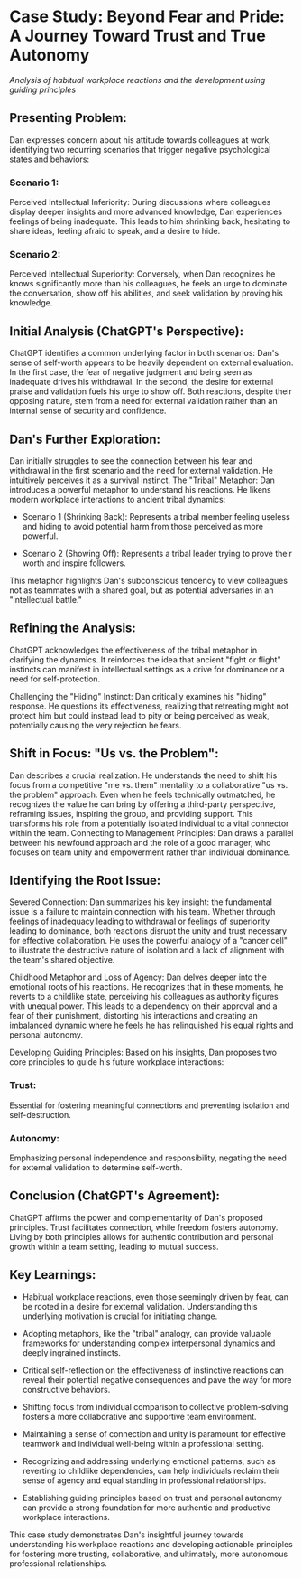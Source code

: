 # Case Study: Beyond Fear and Pride: A Journey Toward Trust and True Autonomy

*Analysis of habitual workplace reactions and the development using guiding principles*

## Presenting Problem: 

Dan expresses concern about his attitude towards colleagues at work, identifying two recurring scenarios that trigger negative psychological states and behaviors:

### Scenario 1: 

Perceived Intellectual Inferiority: During discussions where colleagues display deeper insights and more advanced knowledge, Dan experiences feelings of being inadequate. This leads to him shrinking back, hesitating to share ideas, feeling afraid to speak, and a desire to hide.

### Scenario 2: 

Perceived Intellectual Superiority: Conversely, when Dan recognizes he knows significantly more than his colleagues, he feels an urge to dominate the conversation, show off his abilities, and seek validation by proving his knowledge.

## Initial Analysis (ChatGPT's Perspective): 

ChatGPT identifies a common underlying factor in both scenarios: Dan's sense of self-worth appears to be heavily dependent on external evaluation. In the first case, the fear of negative judgment and being seen as inadequate drives his withdrawal. In the second, the desire for external praise and validation fuels his urge to show off. Both reactions, despite their opposing nature, stem from a need for external validation rather than an internal sense of security and confidence.

## Dan's Further Exploration: 

Dan initially struggles to see the connection between his fear and withdrawal in the first scenario and the need for external validation. He intuitively perceives it as a survival instinct.
The "Tribal" Metaphor: Dan introduces a powerful metaphor to understand his reactions. He likens modern workplace interactions to ancient tribal dynamics:

 * Scenario 1 (Shrinking Back): Represents a tribal member feeling useless and hiding to avoid potential harm from those perceived as more powerful.

 * Scenario 2 (Showing Off): Represents a tribal leader trying to prove their worth and inspire followers.

This metaphor highlights Dan's subconscious tendency to view colleagues not as teammates with a shared goal, but as potential adversaries in an "intellectual battle."

## Refining the Analysis: 

ChatGPT acknowledges the effectiveness of the tribal metaphor in clarifying the dynamics. It reinforces the idea that ancient "fight or flight" instincts can manifest in intellectual settings as a drive for dominance or a need for self-protection.

Challenging the "Hiding" Instinct: Dan critically examines his "hiding" response. He questions its effectiveness, realizing that retreating might not protect him but could instead lead to pity or being perceived as weak, potentially causing the very rejection he fears.

## Shift in Focus: "Us vs. the Problem": 

Dan describes a crucial realization. He understands the need to shift his focus from a competitive "me vs. them" mentality to a collaborative "us vs. the problem" approach. Even when he feels technically outmatched, he recognizes the value he can bring by offering a third-party perspective, reframing issues, inspiring the group, and providing support. This transforms his role from a potentially isolated individual to a vital connector within the team.
Connecting to Management Principles: Dan draws a parallel between his newfound approach and the role of a good manager, who focuses on team unity and empowerment rather than individual dominance.

## Identifying the Root Issue: 

Severed Connection: Dan summarizes his key insight: the fundamental issue is a failure to maintain connection with his team. Whether through feelings of inadequacy leading to withdrawal or feelings of superiority leading to dominance, both reactions disrupt the unity and trust necessary for effective collaboration. He uses the powerful analogy of a "cancer cell" to illustrate the destructive nature of isolation and a lack of alignment with the team's shared objective.

Childhood Metaphor and Loss of Agency: Dan delves deeper into the emotional roots of his reactions. He recognizes that in these moments, he reverts to a childlike state, perceiving his colleagues as authority figures with unequal power. This leads to a dependency on their approval and a fear of their punishment, distorting his interactions and creating an imbalanced dynamic where he feels he has relinquished his equal rights and personal autonomy.

Developing Guiding Principles: Based on his insights, Dan proposes two core principles to guide his future workplace interactions:

 ### Trust: 

Essential for fostering meaningful connections and preventing isolation and self-destruction.

 ### Autonomy: 

Emphasizing personal independence and responsibility, negating the need for external validation to determine self-worth.

## Conclusion (ChatGPT's Agreement): 

ChatGPT affirms the power and complementarity of Dan's proposed principles. Trust facilitates connection, while freedom fosters autonomy. Living by both principles allows for authentic contribution and personal growth within a team setting, leading to mutual success.

## Key Learnings:

 * Habitual workplace reactions, even those seemingly driven by fear, can be rooted in a desire for external validation. Understanding this underlying motivation is crucial for initiating change.

 * Adopting metaphors, like the "tribal" analogy, can provide valuable frameworks for understanding complex interpersonal dynamics and deeply ingrained instincts.

 * Critical self-reflection on the effectiveness of instinctive reactions can reveal their potential negative consequences and pave the way for more constructive behaviors.

 * Shifting focus from individual comparison to collective problem-solving fosters a more collaborative and supportive team environment.

 * Maintaining a sense of connection and unity is paramount for effective teamwork and individual well-being within a professional setting.

 * Recognizing and addressing underlying emotional patterns, such as reverting to childlike dependencies, can help individuals reclaim their sense of agency and equal standing in professional relationships.

 * Establishing guiding principles based on trust and personal autonomy can provide a strong foundation for more authentic and productive workplace interactions.

This case study demonstrates Dan's insightful journey towards understanding his workplace reactions and developing actionable principles for fostering more trusting, collaborative, and ultimately, more autonomous professional relationships.
